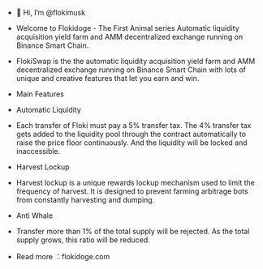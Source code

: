 - 👋 Hi, I’m @flokimusk
- Welcome to Flokidoge - The First Animal series Automatic liquidity acquisition yield farm and AMM decentralized exchange running on Binance Smart Chain.

- FlokiSwap is the the automatic liquidity acquisition yield farm and AMM decentralized exchange running on Binance Smart Chain with lots of unique and creative features that let you earn and win.

- Main Features
- Automatic Liquidity
- Each transfer of Floki must pay a 5% transfer tax. The 4% transfer tax gets added to the liquidity pool through the contract automatically to raise the price floor continuously.  And the liquidity will be locked and inaccessible.

- Harvest Lockup
- Harvest lockup is a unique rewards lockup mechanism used to limit the frequency of harvest. It is designed to prevent farming arbitrage bots from constantly harvesting and dumping. 

- Anti Whale
- Transfer more than 1% of the total supply will be rejected. As the total supply grows, this ratio will be reduced.
 
- Read more ：flokidoge.com
<!---
flokimusk/flokimusk is a ✨ special ✨ repository because its `README.md` (this file) appears on your GitHub profile.
You can click the Preview link to take a look at your changes.
--->
